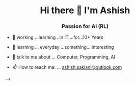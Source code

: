<h1 align='center'> Hi there 👋 I'm   Ashish </h1>
<h3 align='center'> Passion for  AI (RL) </h3>


- 🔭 working ...learning ..in IT....for...10+ Years 
- 🌱 learning ... everyday ...something....interesting

- 💬 talk to me about ...   Computer, Programming,  AI
- 📫 How to reach me: ...   ashish.saklani@outlook.com

-->
